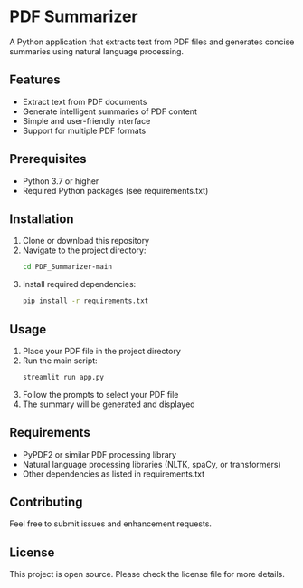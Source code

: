 # PDF Summarizer

A Python application that extracts text from PDF files and generates concise summaries using natural language processing.

## Features

- Extract text from PDF documents
- Generate intelligent summaries of PDF content
- Simple and user-friendly interface
- Support for multiple PDF formats

## Prerequisites

- Python 3.7 or higher
- Required Python packages (see requirements.txt)

## Installation

1. Clone or download this repository
2. Navigate to the project directory:
    ```bash
    cd PDF_Summarizer-main
    ```
3. Install required dependencies:
    ```bash
    pip install -r requirements.txt
    ```

## Usage

1. Place your PDF file in the project directory
2. Run the main script:
    ```bash
    streamlit run app.py
    ```
3. Follow the prompts to select your PDF file
4. The summary will be generated and displayed

## Requirements

- PyPDF2 or similar PDF processing library
- Natural language processing libraries (NLTK, spaCy, or transformers)
- Other dependencies as listed in requirements.txt

## Contributing

Feel free to submit issues and enhancement requests.

## License

This project is open source. Please check the license file for more details.